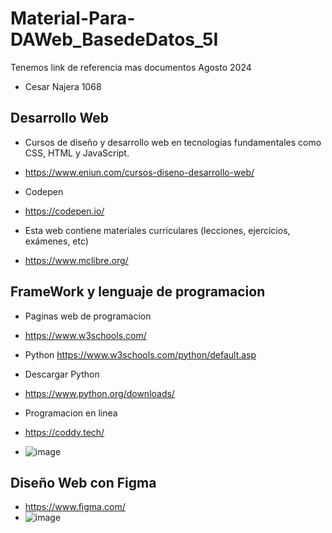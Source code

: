 # Material-Para-DAWeb_BasedeDatos_5I
Tenemos link de referencia mas documentos Agosto 2024
- Cesar Najera 1068
## Desarrollo Web

- Cursos de diseño y desarrollo web en tecnologías fundamentales como CSS, HTML y JavaScript.
- https://www.eniun.com/cursos-diseno-desarrollo-web/

- Codepen
- https://codepen.io/

- Esta web contiene materiales curriculares (lecciones, ejercicios, exámenes, etc)
- https://www.mclibre.org/

## FrameWork y lenguaje de programacion
- Paginas web de programacion
- https://www.w3schools.com/
- Python https://www.w3schools.com/python/default.asp
- Descargar Python
- https://www.python.org/downloads/

- Programacion en linea
- https://coddy.tech/
- ![image](https://github.com/user-attachments/assets/98417cb7-2746-4db4-bf6b-97d98bd61111)

## Diseño Web con Figma
- https://www.figma.com/
- ![image](https://github.com/user-attachments/assets/a4cea104-fb81-4899-96d4-3f8e494c2608)

  

